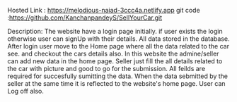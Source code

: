 Hosted Link : https://melodious-naiad-3ccc4a.netlify.app
git code :https://github.com/KanchanpandeyS/SellYourCar.git

Description:
The website have a login page initially. if user exists the login otherwise user can signUp with their details.
All data stored in the database.
After login user move to the Home page where all the data related to the car see. and checkout the cars details also.
In this website the admine/seller can add new data in the home page. 
Seller just fill the all details related to the car with picture and good to go for the submission.
All feilds are required for succesfully sumitting the data.
When the data sebmitted by the seller at the same time it is reflected  to the website's home page.
User can Log off also.
